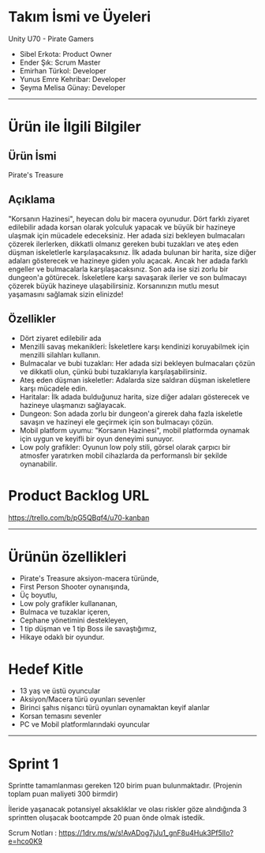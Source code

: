 # Takım İsmi ve Üyeleri

Unity U70 - Pirate Gamers

- Sibel Erkota: Product Owner
- Ender Şık: Scrum Master
- Emirhan Türkol: Developer
- Yunus Emre Kehribar: Developer
- Şeyma Melisa Günay: Developer

---

# Ürün ile İlgili Bilgiler

## Ürün İsmi

Pirate's Treasure

## Açıklama

"Korsanın Hazinesi", heyecan dolu bir macera oyunudur. Dört farklı ziyaret edilebilir adada korsan olarak yolculuk yapacak ve büyük bir hazineye ulaşmak için mücadele edeceksiniz. Her adada sizi bekleyen bulmacaları çözerek ilerlerken, dikkatli olmanız gereken bubi tuzakları ve ateş eden düşman iskeletlerle karşılaşacaksınız. İlk adada bulunan bir harita, size diğer adaları gösterecek ve hazineye giden yolu açacak. Ancak her adada farklı engeller ve bulmacalarla karşılaşacaksınız. Son ada ise sizi zorlu bir dungeon'a götürecek. İskeletlere karşı savaşarak ilerler ve son bulmacayı çözerek büyük hazineye ulaşabilirsiniz. Korsanınızın mutlu mesut yaşamasını sağlamak sizin elinizde!

## Özellikler

- Dört ziyaret edilebilir ada
- Menzilli savaş mekanikleri: İskeletlere karşı kendinizi koruyabilmek için menzilli silahları kullanın.
- Bulmacalar ve bubi tuzakları: Her adada sizi bekleyen bulmacaları çözün ve dikkatli olun, çünkü bubi tuzaklarıyla karşılaşabilirsiniz.
- Ateş eden düşman iskeletler: Adalarda size saldıran düşman iskeletlere karşı mücadele edin.
- Haritalar: İlk adada bulduğunuz harita, size diğer adaları gösterecek ve hazineye ulaşmanızı sağlayacak.
- Dungeon: Son adada zorlu bir dungeon'a girerek daha fazla iskeletle savaşın ve hazineyi ele geçirmek için son bulmacayı çözün.
- Mobil platform uyumu: "Korsanın Hazinesi", mobil platformda oynamak için uygun ve keyifli bir oyun deneyimi sunuyor.
- Low poly grafikler: Oyunun low poly stili, görsel olarak çarpıcı bir atmosfer yaratırken mobil cihazlarda da performanslı bir şekilde oynanabilir.

# Product Backlog URL
https://trello.com/b/pG5QBqf4/u70-kanban

---
# Ürünün özellikleri

- Pirate's Treasure aksiyon-macera türünde,
- First Person Shooter oynanışında,
- Üç boyutlu,
- Low poly grafikler kullananan,
- Bulmaca ve tuzaklar içeren,
- Cephane yönetimini destekleyen,
- 1 tip düşman ve 1 tip Boss ile savaştığımız,
- Hikaye odaklı bir oyundur. 


# Hedef Kitle

- 13 yaş ve üstü oyuncular
- Aksiyon/Macera türü oyunları sevenler
- Birinci şahıs nişancı türü oyunları oynamaktan keyif alanlar
- Korsan temasını sevenler
- PC ve Mobil platformlarındaki oyuncular

---

# Sprint 1
Sprintte tamamlanması gereken 120 birim puan bulunmaktadır. (Projenin toplam puan maliyeti 300 birmdir)

İleride yaşanacak potansiyel aksaklıklar ve olası riskler göze alındığında 3 sprintten oluşacak bootcampde 20 puan önde olmak istedik. 

Scrum Notları : https://1drv.ms/w/s!AvADog7jJu1_gnF8u4Huk3Pf5lIo?e=hco0K9
